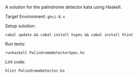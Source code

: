 A solution for the palindrome detector kata using Haskell.

Target Environment: `ghci-8.x`

Setup solution:

```
cabal update && cabal install hspec && cabal install hlint
```

Run tests:

```
runhaskell PalindromeDetectorSpec.hs
```

Lint code:

```
hlint PalindromeDetector.hs
```
